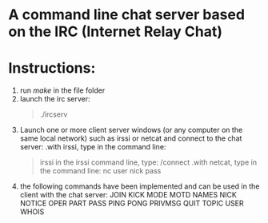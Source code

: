 # A command line chat server based on the IRC (Internet Relay Chat)

# Instructions:
1. run *make* in the file folder
2. launch the irc server:
   > ./ircserv <portnumber> <password>
4. Launch one or more client server windows (or any computer on the same local network) such as irssi or netcat and connect to the chat server:
  .with irssi, type in the command line:
     > irssi
     in the irssi command line, type:
     > /connect <hostmachineaddress> <portnumber> <password>
  .with netcat, type in the command line:
     > nc <hostmachineaddress> <portnumber>
     > user <username> <hostname> <servername> <realname>
     > nick <nickname>
     > pass <password>
6. the following commands have been implemented and can be used in the client with the chat server:
   JOIN
   KICK
   MODE
   MOTD
   NAMES
   NICK
   NOTICE
   OPER
   PART
   PASS
   PING
   PONG
   PRIVMSG
   QUIT
   TOPIC
   USER
   WHOIS
   
